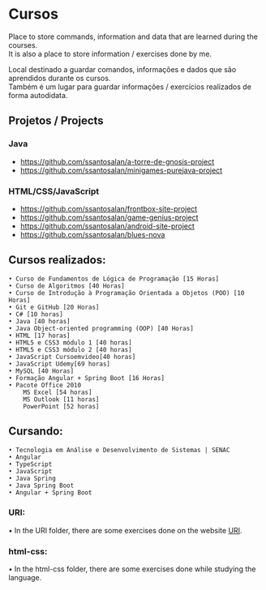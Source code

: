 # Cursos
 <p>Place to store commands, information and data that are learned during the courses.<br>
 It is also a place to store information / exercises done by me.</p>

 <p>Local destinado a guardar comandos, informações e dados que são aprendidos durante os cursos.<br>
 Também é um lugar para guardar informações / exercícios realizados de forma autodidata.</p> 

## Projetos / Projects

### Java 
- https://github.com/ssantosalan/a-torre-de-gnosis-project
- https://github.com/ssantosalan/minigames-purejava-project

### HTML/CSS/JavaScript
- https://github.com/ssantosalan/frontbox-site-project
- https://github.com/ssantosalan/game-genius-project
- https://github.com/ssantosalan/android-site-project
- https://github.com/ssantosalan/blues-nova

## Cursos realizados:

    • Curso de Fundamentos de Lógica de Programação [15 Horas]
    • Curso de Algoritmos [40 Horas]
    • Curso de Introdução à Programação Orientada a Objetos (POO) [10 Horas]
    • Git e GitHub [20 Horas]
    • C# [10 horas]
    • Java [40 horas]
    • Java Object-oriented programming (OOP) [40 Horas]
    • HTML [17 horas]
    • HTML5 e CSS3 módulo 1 [40 horas]
    • HTML5 e CSS3 módulo 2 [40 horas]
    • JavaScript Cursoemvideo[40 horas]
    • JavaScript Udemy[69 horas]
    • MySQL [40 Horas]
    • Formação Angular + Spring Boot [16 Horas]
    • Pacote Office 2010 
        MS Excel [54 horas]
        MS Outlook [11 horas]
        PowerPoint [52 horas]

## Cursando: 

    • Tecnologia em Análise e Desenvolvimento de Sistemas | SENAC
    • Angular
    • TypeScript
    • JavaScript
    • Java Spring
    • Java Spring Boot
    • Angular + Spring Boot
    

### URI:

<p>• In the URI folder, there are some exercises done on the website <a href="https://www.urionlinejudge.com.br">URI</a>.</p>

### html-css:

<p>• In the html-css folder, there are some exercises done while studying the language.</p>
    
